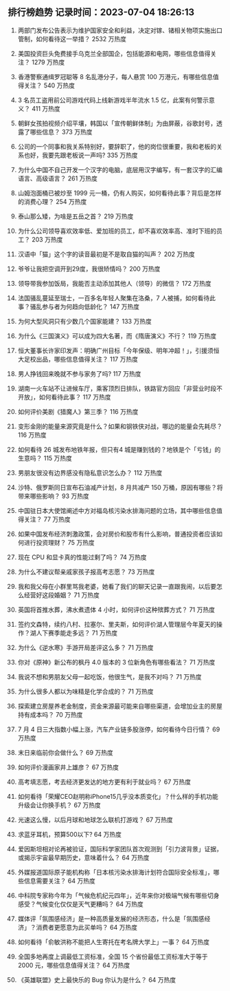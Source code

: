 
## 排行榜趋势 记录时间：2023-07-04 18:26:13
  
  1. 两部门发布公告表示为维护国家安全和利益，决定对镓、锗相关物项实施出口管制，如何看待这一举措？ 2532 万热度
    
  2. 美国投资巨头免费接手乌克兰全部国企，包括能源和电网，哪些信息值得关注？ 1279 万热度
    
  3. 香港警察通缉罗冠聪等 8 名乱港分子，每人悬赏 100 万港元，有哪些信息值得关注？ 540 万热度
    
  4. 3 名员工盗用前公司游戏代码上线新游戏半年流水 1.5 亿，此案有何警示意义？ 411 万热度
    
  5. 朝鲜女孩拍视频介绍平壤，韩国以「宣传朝鲜体制」为由屏蔽，谷歌封号，透露了哪些信息？ 373 万热度
    
  6. 公司的一个同事和我关系特别好，要辞职了，他的岗位很重要，我和老板的关系也好，我要先跟老板说一声吗? 335 万热度
    
  7. 为什么中国不自己开发一个汉字的电脑，底层用汉字编写，有一套汉字的汇编语言、高级语言？ 261 万热度
    
  8. 山姆泡面桶已被炒至 1999 元一桶，仍有人购买，如何看待此事？背后是怎样的消费心理？ 254 万热度
    
  9. 泰山那么矮，为啥是五岳之首？ 219 万热度
    
  10. 为什么公司领导喜欢效率低、爱加班的员工，却不喜欢效率高、准时下班的员工？ 203 万热度
    
  11. 汉语中「猫」这个字的读音最初是不是取自猫的叫声？ 202 万热度
    
  12. 爷爷让我把空调开到29度，我很矫情吗？ 200 万热度
    
  13. 领导带我参加饭局，我能否主动添加其他人（领导）的微信？ 172 万热度
    
  14. 法国骚乱蔓延至瑞士，一百多名年轻人聚集在洛桑，7 人被捕，如何看待此事？骚乱参与者为何趋向低龄化？ 147 万热度
    
  15. 为何大型风洞只有少数几个国家能建？ 133 万热度
    
  16. 为什么《三国演义》可以成为四大名著，而《隋唐演义》不行？ 119 万热度
    
  17. 恒大董事长许家印发声：明确广州目标「今年保级、明年冲超！」，引援须恒大足校出品，哪些信息值得关注？ 117 万热度
    
  18. 男人挣钱回来晚就不参与家务了吗? 117 万热度
    
  19. 湖南一火车站不让进候车厅，乘客顶烈日排队，铁路官方回应「非营业时段不开放」，如何看待此事？ 117 万热度
    
  20. 如何评价美剧《猎魔人》第三季？ 116 万热度
    
  21. 变形金刚的能量来源究竟是什么？如果和钢铁侠对战，哪边的能量会先耗尽？ 116 万热度
    
  22. 如何看待 26 城发布地铁年报，但只有4 城是赚到钱的？地铁是个「亏钱」的生意吗？ 115 万热度
    
  23. 男朋友很没有边界感没有隐私意识怎么办？ 112 万热度
    
  24. 沙特、俄罗斯同日宣布石油减产计划，8 月共减产 150 万桶，原因有哪些？将带来哪些影响？ 93 万热度
    
  25. 中国驻日本大使馆阐述中方对福岛核污染水排海问题的立场，其中哪些信息值得关注？ 77 万热度
    
  26. 如果中国发布经济刺激政策，会对房价和股市有什么影响，普通投资者应该如何进行投资理财？ 75 万热度
    
  27. 现在 CPU 和显卡真的性能过剩了吗？ 74 万热度
    
  28. 为什么不建议帮亲戚家孩子报高考志愿？ 73 万热度
    
  29. 我和我父母在小群里骂我老婆，她看了我们的聊天记录一直跟我闹，以后要怎么经营好这段婚姻？ 71 万热度
    
  30. 英国将首推水葬，沸水煮遗体 4 小时，如何评价这种殡葬方式？ 71 万热度
    
  31. 签约文森特，续约八村、拉塞尔、里夫斯，如何评价湖人管理层今年夏天的操作？湖人下赛季能走多远？ 71 万热度
    
  32. 为什么《逆水寒》手游开局差评这么多？ 71 万热度
    
  33. 你对《原神》新公布的枫丹 4.0 版本的 3 位新角色有哪些看法？ 71 万热度
    
  34. 我说不想和男朋友父母一起吃饭，他很生气，是我不对吗？ 71 万热度
    
  35. 为什么很多人都以为味精是化学合成的？ 71 万热度
    
  36. 探索建立房屋养老金制度，资金来源最可能来自哪些渠道，会增加业主的房屋持有成本吗？ 70 万热度
    
  37. 7 月 4 日三大指数小幅上涨，汽车产业链多股涨停，如何看待今日行情？ 69 万热度
    
  38. 末日来临前你会做什么？ 69 万热度
    
  39. 如何评价漫画家井上雄彦？ 67 万热度
    
  40. 高考填志愿，考去经济更发达的地方更有利于就业吗？ 67 万热度
    
  41. 如何看待「荣耀CEO赵明称iPhone15几乎没本质变化」？什么样的手机功能升级会让你换手机？ 67 万热度
    
  42. 光速这么慢，以后月球和地球怎么联机打游戏？ 67 万热度
    
  43. 求蓝牙耳机，预算500以下? 64 万热度
    
  44. 爱因斯坦相对论再被验证，国际科学家团队首次观测到「引力波背景」证据，或揭示宇宙最早期历史，意味着什么？ 64 万热度
    
  45. 外媒报道国际原子能机构称「日本核污染水排海计划符合国际安全标准」，哪些信息需要关注？ 64 万热度
    
  46. 中科院专家称今年为「气候危机纪元四年」，近年来你对极端气候有哪些切身感受？气候变化仅仅是天气更糟吗？ 64 万热度
    
  47. 媒体评「氛围感经济」是一种高质量发展的经济形态，什么是「氛围感经济」？消费者更愿意为此买单吗？ 64 万热度
    
  48. 如何看待「俞敏洪称不能把人生寄托在考名牌大学上」一事？ 64 万热度
    
  49. 全国多地再度上调最低工资标准，全国 15 个省份最低工资标准大于等于 2000 元，哪些信息值得关注？ 64 万热度
    
  50. 《英雄联盟》史上最快乐的 Bug 你认为是什么？ 64 万热度
    